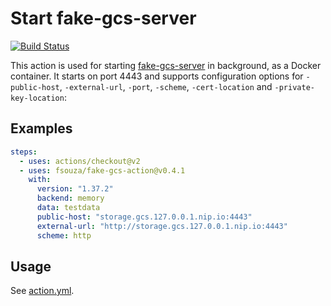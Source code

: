 # Start fake-gcs-server

[![Build Status](https://github.com/fsouza/fake-gcs-action/workflows/Build/badge.svg?branch=main)](https://github.com/fsouza/fake-gcs-action/actions?query=branch:main+workflow:Build)

This action is used for starting
[fake-gcs-server](https://github.com/fsouza/fake-gcs-server) in background, as
a Docker container. It starts on port 4443 and supports configuration options
for `-public-host`, `-external-url`, `-port`, `-scheme`, `-cert-location` and
`-private-key-location`:

## Examples

```yaml
steps:
  - uses: actions/checkout@v2
  - uses: fsouza/fake-gcs-action@v0.4.1
    with:
      version: "1.37.2"
      backend: memory
      data: testdata
      public-host: "storage.gcs.127.0.0.1.nip.io:4443"
      external-url: "http://storage.gcs.127.0.0.1.nip.io:4443"
      scheme: http
```

## Usage

See [action.yml](/action.yml).
